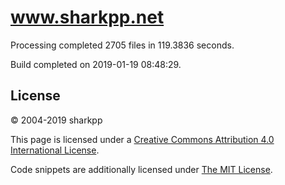 # www.sharkpp.net

Processing completed 2705 files in 119.3836 seconds.

Build completed on 2019-01-19 08:48:29.

## License

&copy; 2004-2019 sharkpp

This page is licensed under a [Creative Commons Attribution 4.0 International License](http://creativecommons.org/licenses/by/4.0/).

Code snippets are additionally licensed under [The MIT License](http://opensource.org/licenses/MIT).
